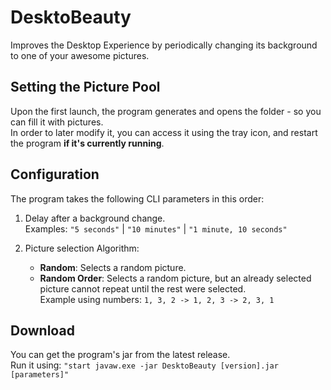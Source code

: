 # DesktoBeauty
Improves the Desktop Experience by periodically changing its background to one of your awesome pictures.

## Setting the Picture Pool
Upon the first launch, the program generates and opens the folder - so you can fill it with pictures.\
In order to later modify it, you can access it using the tray icon, and restart the program **if it's currently running**.

## Configuration
The program takes the following CLI parameters in this order:
1. Delay after a background change.\
    Examples: `"5 seconds"` | `"10 minutes"` | `"1 minute, 10 seconds"`

2. Picture selection Algorithm:
    - **Random**: Selects a random picture.
    - **Random Order**: Selects a random picture, but an already selected picture cannot repeat until the rest were selected.\
    Example using numbers: `1, 3, 2 -> 1, 2, 3 -> 2, 3, 1`

## Download
You can get the program's jar from the latest release.\
Run it using: `"start javaw.exe -jar DesktoBeauty [version].jar [parameters]"`
